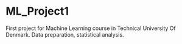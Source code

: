 # ML_Project1
First project for Machine Learning course in Technical University Of Denmark. Data preparation, statistical analysis.
